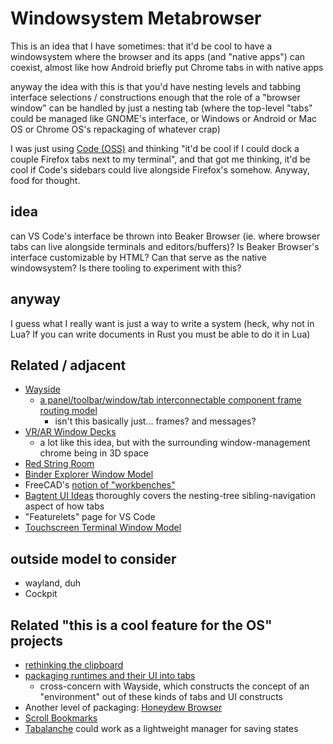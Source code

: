 # Windowsystem Metabrowser

This is an idea that I have sometimes: that it'd be cool to have a windowsystem where the browser and its apps (and "native apps") can coexist, almost like how Android briefly put Chrome tabs in with native apps

anyway the idea with this is that you'd have nesting levels and tabbing interface selections / constructions enough that the role of a "browser window" can be handled by just a nesting tab (where the top-level "tabs" could be managed like GNOME's interface, or Windows or Android or Mac OS or Chrome OS's repackaging of whatever crap)

I was just using [Code (OSS)](73ce0d7f-758e-40ef-ae0a-c37e4a5bf2cd.md) and thinking "it'd be cool if I could dock a couple Firefox tabs next to my terminal", and that got me thinking, it'd be cool if Code's sidebars could live alongside Firefox's somehow. Anyway, food for thought.

## idea

can VS Code's interface be thrown into Beaker Browser (ie. where browser tabs can live alongside terminals and editors/buffers)? Is Beaker Browser's interface customizable by HTML? Can that serve as the native windowsystem? Is there tooling to experiment with this?

## anyway

I guess what I really want is just a way to write a system (heck, why not in Lua? If you can write documents in Rust you must be able to do it in Lua)

## Related / adjacent

- [Wayside](21af29aa-0dfe-4145-877f-7eb51e38f53e.md)
  - [a panel/toolbar/window/tab interconnectable component frame routing model](a7e4f6dd-3cb1-4378-a1ea-bfc558098f87.md)
    - isn't this basically just... frames? and messages?
- [VR/AR Window Decks](090b0260-e61d-490d-8031-fa89da8229da.md)
  - a lot like this idea, but with the surrounding window-management chrome being in 3D space
- [Red String Room](c436ed3d-366e-43c1-9416-4e790bee79bc.md)
- [Binder Explorer Window Model](4eff1f7b-0862-4cbb-83d7-9622d143ebfb.md)
- FreeCAD's [notion of "workbenches"](https://www.freecadweb.org/wiki/Manual:The_FreeCAD_Interface)
- [Bagtent UI Ideas](b7c9b553-a923-41aa-9772-de2056570656.md) thoroughly covers the nesting-tree sibling-navigation aspect of how tabs
- "Featurelets" page for VS Code
- [Touchscreen Terminal Window Model](4b6c655a-64a4-4a3d-af2a-0b945356e03f.md)

## outside model to consider

- wayland, duh
- Cockpit

## Related "this is a cool feature for the OS" projects

- [rethinking the clipboard](5c589a61-3944-4103-a4b1-d42e198defa8.md)
- [packaging runtimes and their UI into tabs](a7e4f6dd-3cb1-4378-a1ea-bfc558098f87.md)
  - cross-concern with Wayside, which constructs the concept of an "environment" out of these kinds of tabs and UI constructs
- Another level of packaging: [Honeydew Browser](bbfbd925-280a-4253-ac18-5d6bfbad040c.md)
- [Scroll Bookmarks](608f02cd-baa0-4426-ac27-469b585a2c4e.md)
- [Tabalanche](1bba5664-3cd1-4f22-903b-fd35c6844ac0.md) could work as a lightweight manager for saving states
